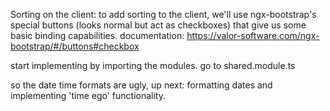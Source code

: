Sorting on the client:
to add sorting to the client, we'll use ngx-bootstrap's special buttons (looks normal but act as checkboxes) that give us some basic binding capabilities.
documentation: https://valor-software.com/ngx-bootstrap/#/buttons#checkbox

start implementing by importing the modules.
go to shared.module.ts 

so the date time formats are ugly,
up next: formatting dates and implementing 'time ego' functionality.



